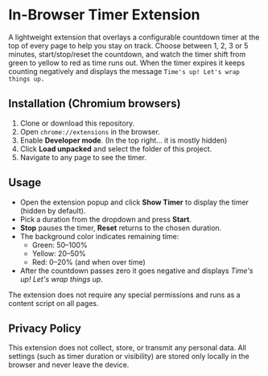 # In-Browser Timer Extension

A lightweight extension that overlays a configurable countdown timer at the top of every page to help you stay on track. Choose between 1, 2, 3 or 5 minutes, start/stop/reset the countdown, and watch the timer shift from green to yellow to red as time runs out. When the timer expires it keeps counting negatively and displays the message `Time's up! Let's wrap things up.`

## Installation (Chromium browsers)

1. Clone or download this repository.
2. Open `chrome://extensions` in the browser.
3. Enable **Developer mode**. (In the top right... it is mostly hidden)
4. Click **Load unpacked** and select the folder of this project.
5. Navigate to any page to see the timer.

## Usage

- Open the extension popup and click **Show Timer** to display the timer (hidden by default).
- Pick a duration from the dropdown and press **Start**.
- **Stop** pauses the timer, **Reset** returns to the chosen duration.
- The background color indicates remaining time:
  - Green: 50–100%
  - Yellow: 20–50%
  - Red: 0–20% (and when over time)
- After the countdown passes zero it goes negative and displays *Time's up! Let's wrap things up.*

The extension does not require any special permissions and runs as a content script on all pages.

## Privacy Policy
This extension does not collect, store, or transmit any personal data. All settings (such as timer duration or visibility) are stored only locally in the browser and never leave the device.
